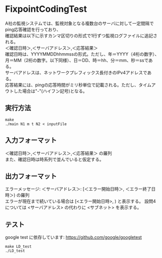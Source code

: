 # FixpointCodingTest
A社の監視システムでは、監視対象となる複数台のサーバに対して一定間隔でping応答確認を行っており、<br>
確認結果は以下に示すカンマ区切りの形式で1行ずつ監視ログファイルに追記される。<br>
＜確認日時＞,＜サーバアドレス＞,＜応答結果＞ <br>
確認日時は、YYYYMMDDhhmmssの形式。ただし、年＝YYYY（4桁の数字）、月＝MM（2桁の数字。以下同様）、日＝DD、時＝hh、分＝mm、秒＝ssである。<br>
サーバアドレスは、ネットワークプレフィックス長付きのIPv4アドレスである。<br>
応答結果には、pingの応答時間がミリ秒単位で記載される。ただし、タイムアウトした場合は"-"(ハイフン記号)となる。<br>

## 実行方法
```
make
./main N1 m t N2 < inputFile
```
## 入力フォーマット
＜確認日時＞,＜サーバアドレス＞,＜応答結果＞ の羅列<br>
また、確認日時は時系列で並んでいると仮定する。
## 出力フォーマット
エラーメッセージ: ＜サーバアドレス＞: [＜エラー開始日時＞, ＜エラー終了日時＞) の羅列<br>
エラーが現在まで続いている場合は [<エラー開始日時>, ) と表示する。
設問4については <サーバアドレス> の代わりに <サブネット> を表示する。
## テスト
google test に依存しています: https://github.com/google/googletest
```
make LD_test
./LD_test
```
